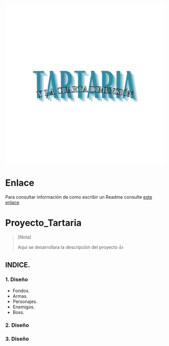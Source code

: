 ![logo](image.png) 
# Enlace
Para consultar información de como escribir un Readme consulte [este enlace](https://docs.github.com/es/get-started/writing-on-github/getting-started-with-writing-and-formatting-on-github/basic-writing-and-formatting-syntax#links)
# Proyecto_Tartaria
>[Nota]
>
>Aqui se desarrollara la descripción del proyecto :+1:

## INDICE.
### 1. Diseño
* Fondos.
* Armas.
* Personajes.
* Enemigos.
* Boss.

### 2. Diseño
### 3. Diseño




